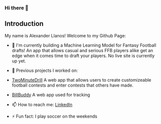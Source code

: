 ### Hi there 👋
 
 
 ## Introduction

 My name is Alexander Llanos! Welcome to my Github Page:

 - 🔭 I'm currently building a Machine Learning Model for Fantasy Football drafts! An app that allows casual and serious FFB players alike get an edge when it comes time to draft your players. No live site is currently up yet.

 - 🔭 Previous projects I worked on:
 -   [TwoMinuteDrill](https://two-minute-drill.onrender.com/) A web app that allows users to create customizeable football contests and enter contests that others have made.
 -   [BillBuddy](https://alex-billbuddy.onrender.com/) A web app used for tracking

 - 📫 How to reach me: [LinkedIn](www.linkedin.com/in/alex-llanos-280882231)

 - ⚡ Fun fact: I play soccer on the weekends

